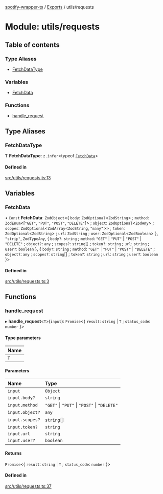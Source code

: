 [spotify-wrapper-ts](../README.md) / [Exports](../modules.md) / utils/requests

# Module: utils/requests

## Table of contents

### Type Aliases

- [FetchDataType](utils_requests.md#fetchdatatype)

### Variables

- [FetchData](utils_requests.md#fetchdata)

### Functions

- [handle\_request](utils_requests.md#handle_request)

## Type Aliases

### FetchDataType

Ƭ **FetchDataType**: `z.infer`<typeof [`FetchData`](utils_requests.md#fetchdata)\>

#### Defined in

[src/utils/requests.ts:13](https://github.com/XzavierDunn/spotify-wrapper-ts/blob/7ece3b9/src/utils/requests.ts#L13)

## Variables

### FetchData

• `Const` **FetchData**: `ZodObject`<{ `body`: `ZodOptional`<`ZodString`\> ; `method`: `ZodEnum`<[``"GET"``, ``"PUT"``, ``"POST"``, ``"DELETE"``]\> ; `object`: `ZodOptional`<`ZodAny`\> ; `scopes`: `ZodOptional`<`ZodArray`<`ZodString`, ``"many"``\>\> ; `token`: `ZodOptional`<`ZodString`\> ; `url`: `ZodString` ; `user`: `ZodOptional`<`ZodBoolean`\>  }, ``"strip"``, `ZodTypeAny`, { `body?`: `string` ; `method`: ``"GET"`` \| ``"PUT"`` \| ``"POST"`` \| ``"DELETE"`` ; `object?`: `any` ; `scopes?`: `string`[] ; `token?`: `string` ; `url`: `string` ; `user?`: `boolean`  }, { `body?`: `string` ; `method`: ``"GET"`` \| ``"PUT"`` \| ``"POST"`` \| ``"DELETE"`` ; `object?`: `any` ; `scopes?`: `string`[] ; `token?`: `string` ; `url`: `string` ; `user?`: `boolean`  }\>

#### Defined in

[src/utils/requests.ts:3](https://github.com/XzavierDunn/spotify-wrapper-ts/blob/7ece3b9/src/utils/requests.ts#L3)

## Functions

### handle\_request

▸ **handle_request**<`T`\>(`input`): `Promise`<{ `result`: `string` \| `T` ; `status_code`: `number`  }\>

#### Type parameters

| Name |
| :------ |
| `T` |

#### Parameters

| Name | Type |
| :------ | :------ |
| `input` | `Object` |
| `input.body?` | `string` |
| `input.method` | ``"GET"`` \| ``"PUT"`` \| ``"POST"`` \| ``"DELETE"`` |
| `input.object?` | `any` |
| `input.scopes?` | `string`[] |
| `input.token?` | `string` |
| `input.url` | `string` |
| `input.user?` | `boolean` |

#### Returns

`Promise`<{ `result`: `string` \| `T` ; `status_code`: `number`  }\>

#### Defined in

[src/utils/requests.ts:37](https://github.com/XzavierDunn/spotify-wrapper-ts/blob/7ece3b9/src/utils/requests.ts#L37)
